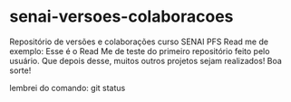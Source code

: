 # senai-versoes-colaboracoes
Repositório de versões e colaborações curso SENAI PFS
Read me de exemplo:
Esse é o Read Me de teste do primeiro repositório feito pelo usuário.
Que depois desse, muitos outros projetos sejam realizados!
Boa sorte!

lembrei do comando: git status